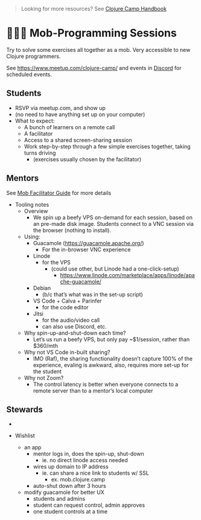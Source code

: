> Looking for more resources? See [Clojure Camp Handbook](/README.md)

# 👨🏻‍💻 Mob-Programming Sessions

Try to solve some exercises all together as a mob. Very accessible to new Clojure programmers.

See https://www.meetup.com/clojure-camp/ and events in [Discord](discord.md) for scheduled events.

## Students

- RSVP via meetup.com, and show up
- (no need to have anything set up on your computer)
- What to expect:
  - A bunch of learners on a remote call
  - A facilitator
  - Access to a shared screen-sharing session
  - Work step-by-step through a few simple exercises together, taking turns driving
    - (exercises usually chosen by the facilitator)

## Mentors

See [Mob Facilitator Guide](../pedagogy/mob-facilitator-guide.md) for more details



- Tooling notes
  - Overview
    - We spin up a beefy VPS on-demand for each session, based on an pre-made disk image. Students connect to a VNC session via the browser (nothing to install).
  - Using:
    - Guacamole (https://guacamole.apache.org/)
      - For the in-browser VNC experience
    - Linode
      - for the VPS
        - (could use other, but Linode had a one-click-setup)
          - https://www.linode.com/marketplace/apps/linode/apache-guacamole/
    - Debian
      - (b/c that’s what was in the set-up script)
    - VS Code + Calva + Parinfer
      - for the code editor
    - Jitsi
      - for the audio/video call
      - can also use Discord, etc.
  - Why spin-up-and-shut-down each time?
    - Let’s us run a beefy VPS, but only pay ~$1/session, rather than $360/mth
  - Why not VS Code in-built sharing?
    - IMO (Raf), the sharing functionality doesn’t capture 100% of the experience, evaling is awkward, also, requires more set-up for the student
  - Why not Zoom?
    - The control latency is better when everyone connects to a remote server than to a mentor’s local computer

## Stewards

-

- Wishlist
  - an app
    - mentor logs in, does the spin-up, shut-down
      - ie. no direct linode access needed
    - wires up domain to IP address
      - ie. can share a nice link to students w/ SSL
        - ex. mob.clojure.camp
    - auto-shut down after 3 hours
  - modify guacamole for better UX
    - students and admins
    - student can request control, admin approves
    - one student controls at a time
